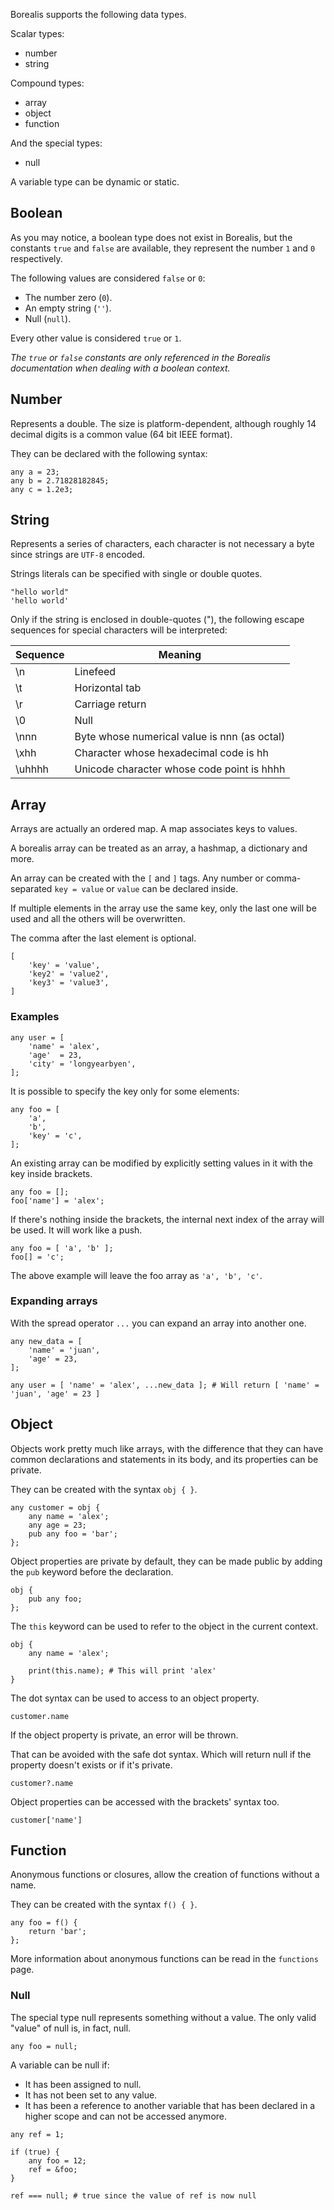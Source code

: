 Borealis supports the following data types.

Scalar types:

* number
* string

Compound types:

* array
* object
* function

And the special types:

* null

A variable type can be dynamic or static.

## Boolean

As you may notice, a boolean type does not exist in Borealis, but the constants `true` and `false` are available, they represent the number `1` and `0` respectively.

The following values are considered `false` or `0`:

* The number zero (`0`).
* An empty string (`''`).
* Null (`null`).

Every other value is considered `true` or `1`.

_The `true` or `false` constants are only referenced in the Borealis documentation when dealing with a boolean context._

## Number

Represents a double. The size is platform-dependent, although roughly 14 decimal digits is a common value (64 bit IEEE format).

They can be declared with the following syntax:

```borealis
any a = 23;
any b = 2.71828182845;
any c = 1.2e3;
```

## String

Represents a series of characters, each character is not necessary a byte since strings are `UTF-8` encoded.

Strings literals can be specified with single or double quotes.

```borealis
"hello world"
'hello world'
```

Only if the string is enclosed in double-quotes ("), the following escape sequences for special characters will be interpreted:

| Sequence | Meaning                                      |
|----------|----------------------------------------------|
| \n       | Linefeed                                     |
| \t       | Horizontal tab                               |
| \r       | Carriage return                              |
| \0       | Null                                         |
| \nnn     | Byte whose numerical value is nnn (as octal) |
| \xhh     | Character whose hexadecimal code is hh       |
| \uhhhh   | Unicode character whose code point is hhhh   |

## Array

Arrays are actually an ordered map. A map associates keys to values.

A borealis array can be treated as an array, a hashmap, a dictionary and more.

An array can be created with the `[` and `]` tags. Any number or comma-separated `key = value` or `value` can be declared inside.

If multiple elements in the array use the same key, only the last one will be used and all the others will be overwritten.

The comma after the last element is optional.

```borealis
[
    'key' = 'value',
    'key2' = 'value2',
    'key3' = 'value3',
]
```

### Examples

```borealis
any user = [
    'name' = 'alex',
    'age'  = 23,
    'city' = 'longyearbyen',
];
```

It is possible to specify the key only for some elements:

```borealis
any foo = [
    'a',
    'b',
    'key' = 'c',
];
```

An existing array can be modified by explicitly setting values in it with the key inside brackets.

```borealis
any foo = [];
foo['name'] = 'alex';
```

If there's nothing inside the brackets, the internal next index of the array will be used. It will work like a push.

```borealis
any foo = [ 'a', 'b' ];
foo[] = 'c';
```

The above example will leave the foo array as `'a', 'b', 'c'`.

### Expanding arrays

With the spread operator `...` you can expand an array into another one.

```borealis
any new_data = [
    'name' = 'juan',
    'age' = 23,
];

any user = [ 'name' = 'alex', ...new_data ]; # Will return [ 'name' = 'juan', 'age' = 23 ]
```

## Object

Objects work pretty much like arrays, with the difference that they can have common declarations and statements in its body, and its properties can be private.

They can be created with the syntax `obj { }`.

```borealis
any customer = obj {
    any name = 'alex';
    any age = 23;
    pub any foo = 'bar';
};
```

Object properties are private by default, they can be made public by adding the `pub` keyword before the declaration.

```borealis
obj {
    pub any foo;
};
```

The `this` keyword can be used to refer to the object in the current context.

```borealis
obj {
    any name = 'alex';

    print(this.name); # This will print 'alex'
}
```

The dot syntax can be used to access to an object property.

```borealis
customer.name
```

If the object property is private, an error will be thrown.

That can be avoided with the safe dot syntax. Which will return null if the property doesn't exists or if it's private.

```borealis
customer?.name
```

Object properties can be accessed with the brackets' syntax too.

```borealis
customer['name']
```

## Function

Anonymous functions or closures, allow the creation of functions without a name.

They can be created with the syntax `f() { }`.

```borealis
any foo = f() {
    return 'bar';
};
```

More information about anonymous functions can be read in the `functions` page.

### Null

The special type null represents something without a value. The only valid "value" of null is, in fact, null.

```borealis
any foo = null;
```

A variable can be null if:

* It has been assigned to null.
* It has not been set to any value.
* It has been a reference to another variable that has been declared in a higher scope and can not be accessed anymore.

```borealis
any ref = 1;

if (true) {
    any foo = 12;
    ref = &foo;
}

ref === null; # true since the value of ref is now null
```
